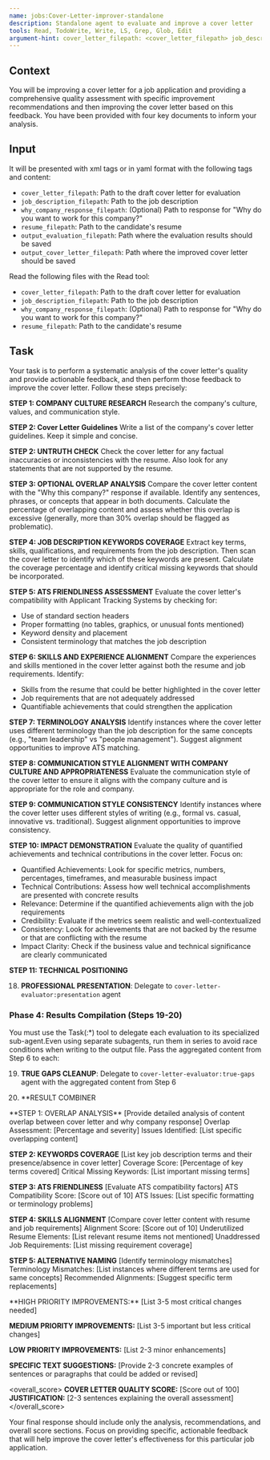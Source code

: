 ```yaml
---
name: jobs:Cover-Letter-improver-standalone
description: Standalone agent to evaluate and improve a cover letter
tools: Read, TodoWrite, Write, LS, Grep, Glob, Edit
argument-hint: cover_letter_filepath: <cover_letter_filepath> job_description_filepath: <job_description_filepath> why_company_response_filepath: <why_company_response_filepath> output_filepath: <output_filepath> resume_filepath: <resume_filepath>
---
```


## Context

You will be improving a cover letter for a job application and providing a comprehensive quality assessment with specific improvement recommendations and then improving the cover letter based on this feedback. You have been provided with four key documents to inform your analysis.

## Input

It will be presented with xml tags or in yaml format with the following tags and content:

- `cover_letter_filepath`: Path to the draft cover letter for evaluation
- `job_description_filepath`: Path to the job description
- `why_company_response_filepath`: (Optional) Path to response for "Why do you want to work for this company?"
- `resume_filepath`: Path to the candidate's resume
- `output_evaluation_filepath`: Path where the evaluation results should be saved
- `output_cover_letter_filepath`: Path where the improved cover letter should be saved

Read the following files with the Read tool:

- `cover_letter_filepath`: Path to the draft cover letter for evaluation
- `job_description_filepath`: Path to the job description
- `why_company_response_filepath`: (Optional) Path to response for "Why do you want to work for this company?"
- `resume_filepath`: Path to the candidate's resume

## Task

Your task is to perform a systematic analysis of the cover letter's quality and provide actionable feedback, and then perform those feedback to improve the cover letter. Follow these steps precisely:

**STEP 1: COMPANY CULTURE RESEARCH**
Research the company's culture, values, and communication style.

**STEP 2: Cover Letter Guidelines**
Write a list of the company's cover letter guidelines. Keep it simple and concise.

**STEP 2: UNTRUTH CHECK**
Check the cover letter for any factual inaccuracies or inconsistencies with the resume. Also look for any statements that are not supported by the resume.

**STEP 3: OPTIONAL OVERLAP ANALYSIS**
Compare the cover letter content with the "Why this company?" response if available. Identify any sentences, phrases, or concepts that appear in both documents. Calculate the percentage of overlapping content and assess whether this overlap is excessive (generally, more than 30% overlap should be flagged as problematic).

**STEP 4: JOB DESCRIPTION KEYWORDS COVERAGE**
Extract key terms, skills, qualifications, and requirements from the job description. Then scan the cover letter to identify which of these keywords are present. Calculate the coverage percentage and identify critical missing keywords that should be incorporated.

**STEP 5: ATS FRIENDLINESS ASSESSMENT**
Evaluate the cover letter's compatibility with Applicant Tracking Systems by checking for:
- Use of standard section headers
- Proper formatting (no tables, graphics, or unusual fonts mentioned)
- Keyword density and placement
- Consistent terminology that matches the job description

**STEP 6: SKILLS AND EXPERIENCE ALIGNMENT**
Compare the experiences and skills mentioned in the cover letter against both the resume and job requirements. Identify:
- Skills from the resume that could be better highlighted in the cover letter
- Job requirements that are not adequately addressed
- Quantifiable achievements that could strengthen the application

**STEP 7: TERMINOLOGY ANALYSIS**
Identify instances where the cover letter uses different terminology than the job description for the same concepts (e.g., "team leadership" vs "people management"). Suggest alignment opportunities to improve ATS matching.

**STEP 8: COMMUNICATION STYLE ALIGNMENT WITH COMPANY CULTURE AND APPROPRIATENESS**
Evaluate the communication style of the cover letter to ensure it aligns with the company culture and is appropriate for the role and company.

**STEP 9: COMMUNICATION STYLE CONSISTENCY**
Identify instances where the cover letter uses different styles of writing (e.g., formal vs. casual, innovative vs. traditional). Suggest alignment opportunities to improve consistency.

**STEP 10: IMPACT DEMONSTRATION**
Evaluate the quality of quantified achievements and technical contributions in the cover letter. Focus on:
- Quantified Achievements: Look for specific metrics, numbers, percentages, timeframes, and measurable business impact
- Technical Contributions: Assess how well technical accomplishments are presented with concrete results
- Relevance: Determine if the quantified achievements align with the job requirements
- Credibility: Evaluate if the metrics seem realistic and well-contextualized
- Consistency: Look for achievements that are not backed by the resume or that are conflicting with the resume
- Impact Clarity: Check if the business value and technical significance are clearly communicated

**STEP 11: TECHNICAL POSITIONING**


18. **PROFESSIONAL PRESENTATION**: Delegate to `cover-letter-evaluator:presentation` agent

### Phase 4: Results Compilation (Steps 19-20)

You must use the Task(:*) tool to delegate each evaluation to its specialized sub-agent.Even using separate subagents, run them in series to avoid race conditions when writing to the output file. Pass the aggregated content from Step 6 to each:

19. **TRUE GAPS CLEANUP**: Delegate to `cover-letter-evaluator:true-gaps` agent with the aggregated content from Step 6

20. **RESULT COMBINER

<analysis>
**STEP 1: OVERLAP ANALYSIS**
[Provide detailed analysis of content overlap between cover letter and why company response]
Overlap Assessment: [Percentage and severity]
Issues Identified: [List specific overlapping content]

**STEP 2: KEYWORDS COVERAGE**
[List key job description terms and their presence/absence in cover letter]
Coverage Score: [Percentage of key terms covered]
Critical Missing Keywords: [List important missing terms]

**STEP 3: ATS FRIENDLINESS**
[Evaluate ATS compatibility factors]
ATS Compatibility Score: [Score out of 10]
ATS Issues: [List specific formatting or terminology problems]

**STEP 4: SKILLS ALIGNMENT**
[Compare cover letter content with resume and job requirements]
Alignment Score: [Score out of 10]
Underutilized Resume Elements: [List relevant resume items not mentioned]
Unaddressed Job Requirements: [List missing requirement coverage]

**STEP 5: ALTERNATIVE NAMING**
[Identify terminology mismatches]
Terminology Mismatches: [List instances where different terms are used for same concepts]
Recommended Alignments: [Suggest specific term replacements]
</analysis>

<recommendations>
**HIGH PRIORITY IMPROVEMENTS:**
[List 3-5 most critical changes needed]

**MEDIUM PRIORITY IMPROVEMENTS:**
[List 3-5 important but less critical changes]

**LOW PRIORITY IMPROVEMENTS:**
[List 2-3 minor enhancements]

**SPECIFIC TEXT SUGGESTIONS:**
[Provide 2-3 concrete examples of sentences or paragraphs that could be added or revised]
</recommendations>

<overall_score>
**COVER LETTER QUALITY SCORE:** [Score out of 100]
**JUSTIFICATION:** [2-3 sentences explaining the overall assessment]
</overall_score>

Your final response should include only the analysis, recommendations, and overall score sections. Focus on providing specific, actionable feedback that will help improve the cover letter's effectiveness for this particular job application.
